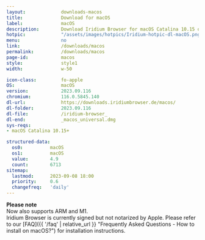 ```yaml
---
layout:				downloads-macos
title:				Download for macOS
label:				macOS
description:		Download Iridium Browser for macOS Catalina 10.15 or higher. Iridium Browser is currently not available for iOS or any other mobile OS.
hotpic:				"/assets/images/hotpics/Iridium-hotpic-dl-macOS.png"
menu:				no
link:				/downloads/macos
permalink:			/downloads/macos
page-id:			macos
style:				style1
width:				w-50

icon-class:			fo-apple
OS: 				macOS
version:			2023.09.116
chromium:			116.0.5845.140
dl-url:				https://downloads.iridiumbrowser.de/macos/
dl-folder:			2023.09.116
dl-file:			/iridium-browser_
dl-end:				_macos_universal.dmg
sys-reqs:
- macOS Catalina 10.15+

structured-data:
  os0:			macOS
  os1:			macOS
  value:		4.9
  count:		6713
sitemap:
  lastmod:		2023-09-08 18:00
  priority:		0.6
  changefreq:	'daily'
---
```


__Please note__    
Now also supports ARM and M1.    
Iridium Browser is currently signed but not notarized by Apple. 
Please refer to our [FAQ]({{ '/faq' | relative_url }} "Frequently Asked Questions - How to install on macOS?") for installation instructions.